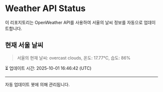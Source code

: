 
# Weather API Status

이 리포지토리는 OpenWeather API를 사용하여 서울의 날씨 정보를 자동으로 업데이트합니다.

## 현재 서울 날씨
> 서울의 현재 날씨: overcast clouds, 온도: 17.77°C, 습도: 86%

⏳ 업데이트 시간: 2025-10-01 16:46:42 (UTC)

---
자동 업데이트 봇에 의해 관리됩니다.
